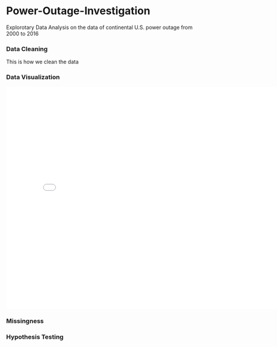 # Power-Outage-Investigation
Explorotary Data Analysis on the data of continental U.S. power outage from 2000 to 2016

### Data Cleaning
This is how we clean the data
### Data Visualization
<iframe src="assets/choropleth_occurance_state.html" width=800 height=600 frameBorder=0></iframe>

### Missingness
### Hypothesis Testing
